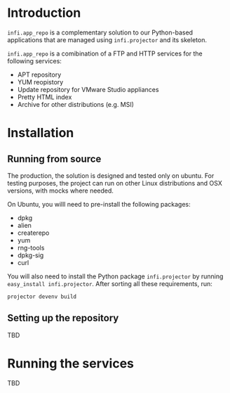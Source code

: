 Introduction
===========

`infi.app_repo` is a complementary solution to our Python-based applications that are managed using `infi.projector` and its skeleton.

`infi.app_repo` is a comibination of a FTP and HTTP services for the following services:
* APT repository
* YUM reopistory
* Update repository for VMware Studio appliances
* Pretty HTML index
* Archive for other distributions (e.g. MSI)

Installation
============

Running from source
-------------------

The production, the solution is designed and tested only on ubuntu.
For testing purposes, the project can run on other Linux distributions and OSX versions, with mocks where needed.

On Ubuntu, you willl need to pre-install the following packages:

* dpkg
* alien
* createrepo
* yum
* rng-tools
* dpkg-sig
* curl

You will also need to install the Python package `infi.projector` by running `easy_install infi.projector`.
After sorting all these requirements, run:

    projector devenv build

Setting up the repository
-------------------------

TBD

Running the services
====================

TBD
